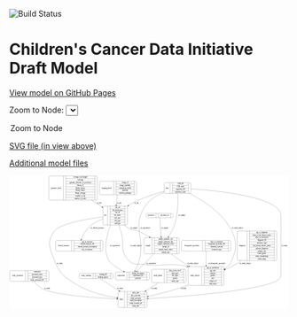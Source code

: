 <link rel='stylesheet' href="assets/style.css">
<link rel='stylesheet' href="https://unpkg.com/leaflet@1.5.1/dist/leaflet.css" integrity="sha512-xwE/Az9zrjBIphAcBb3F6JVqxf46+CDLwfLMHloNu6KEQCAWi6HcDUbeOfBIptF7tcCzusKFjFw2yuvEpDL9wQ==" crossorigin="">
<script type="text/javascript" src="https://code.jquery.com/jquery-3.2.1.min.js"></script>
<script type="text/javascript"  src="https://unpkg.com/leaflet@1.5.1/dist/leaflet.js"></script>
<script type="text/javascript" src="assets/actions.js"></script>

![Build Status](https://github.com/CBIIT/ccdi-model/actions/workflows/model-test-and-deploy.yml/badge.svg)

# Children's Cancer Data Initiative Draft Model

[View model on GitHub Pages](https://cbiit.github.io/ccdi-model/)



Zoom to Node: <select id="node_select">
  <option value="">Zoom to Node</option>
</select>
<div id="model"></div>

<p>
<a href="./model-desc/ccdi-model.svg">SVG file (in view above)</a>
<p>
<a href="./model-desc">Additional model files</a>
<div id='graph' style='display:off;'>
<svg width="2391pt" height="1137pt"
 viewBox="0.00 0.00 2390.50 1137.00" xmlns="http://www.w3.org/2000/svg" xmlns:xlink="http://www.w3.org/1999/xlink">
<g id="graph0" class="graph" transform="scale(1 1) rotate(0) translate(4 1133)">
<title>Perl</title>
<polygon fill="#ffffff" stroke="transparent" points="-4,4 -4,-1133 2386.5,-1133 2386.5,4 -4,4"/>
<!-- imaging_detail -->
<g id="node1" class="node">
<title>imaging_detail</title>
<path fill="none" stroke="#000000" d="M779.5,-967.5C779.5,-967.5 1073.5,-967.5 1073.5,-967.5 1079.5,-967.5 1085.5,-973.5 1085.5,-979.5 1085.5,-979.5 1085.5,-1070.5 1085.5,-1070.5 1085.5,-1076.5 1079.5,-1082.5 1073.5,-1082.5 1073.5,-1082.5 779.5,-1082.5 779.5,-1082.5 773.5,-1082.5 767.5,-1076.5 767.5,-1070.5 767.5,-1070.5 767.5,-979.5 767.5,-979.5 767.5,-973.5 773.5,-967.5 779.5,-967.5"/>
<text text-anchor="middle" x="828.5" y="-1021.3" font-family="Times,serif" font-size="14.00" fill="#000000">imaging_detail</text>
<polyline fill="none" stroke="#000000" points="889.5,-967.5 889.5,-1082.5 "/>
<text text-anchor="middle" x="900" y="-1021.3" font-family="Times,serif" font-size="14.00" fill="#000000"> </text>
<polyline fill="none" stroke="#000000" points="910.5,-967.5 910.5,-1082.5 "/>
<text text-anchor="middle" x="987.5" y="-1067.3" font-family="Times,serif" font-size="14.00" fill="#000000">image_id</text>
<polyline fill="none" stroke="#000000" points="910.5,-1059.5 1064.5,-1059.5 "/>
<text text-anchor="middle" x="987.5" y="-1044.3" font-family="Times,serif" font-size="14.00" fill="#000000">image_modality</text>
<polyline fill="none" stroke="#000000" points="910.5,-1036.5 1064.5,-1036.5 "/>
<text text-anchor="middle" x="987.5" y="-1021.3" font-family="Times,serif" font-size="14.00" fill="#000000">instrument_model</text>
<polyline fill="none" stroke="#000000" points="910.5,-1013.5 1064.5,-1013.5 "/>
<text text-anchor="middle" x="987.5" y="-998.3" font-family="Times,serif" font-size="14.00" fill="#000000">platform</text>
<polyline fill="none" stroke="#000000" points="910.5,-990.5 1064.5,-990.5 "/>
<text text-anchor="middle" x="987.5" y="-975.3" font-family="Times,serif" font-size="14.00" fill="#000000">software_packages</text>
<polyline fill="none" stroke="#000000" points="1064.5,-967.5 1064.5,-1082.5 "/>
<text text-anchor="middle" x="1075" y="-1021.3" font-family="Times,serif" font-size="14.00" fill="#000000"> </text>
</g>
<!-- file -->
<g id="node5" class="node">
<title>file</title>
<path fill="none" stroke="#000000" d="M810,-708.5C810,-708.5 995,-708.5 995,-708.5 1001,-708.5 1007,-714.5 1007,-720.5 1007,-720.5 1007,-857.5 1007,-857.5 1007,-863.5 1001,-869.5 995,-869.5 995,-869.5 810,-869.5 810,-869.5 804,-869.5 798,-863.5 798,-857.5 798,-857.5 798,-720.5 798,-720.5 798,-714.5 804,-708.5 810,-708.5"/>
<text text-anchor="middle" x="817.5" y="-785.3" font-family="Times,serif" font-size="14.00" fill="#000000">file</text>
<polyline fill="none" stroke="#000000" points="837,-708.5 837,-869.5 "/>
<text text-anchor="middle" x="847.5" y="-785.3" font-family="Times,serif" font-size="14.00" fill="#000000"> </text>
<polyline fill="none" stroke="#000000" points="858,-708.5 858,-869.5 "/>
<text text-anchor="middle" x="922" y="-854.3" font-family="Times,serif" font-size="14.00" fill="#000000">cds_url</text>
<polyline fill="none" stroke="#000000" points="858,-846.5 986,-846.5 "/>
<text text-anchor="middle" x="922" y="-831.3" font-family="Times,serif" font-size="14.00" fill="#000000">file_description</text>
<polyline fill="none" stroke="#000000" points="858,-823.5 986,-823.5 "/>
<text text-anchor="middle" x="922" y="-808.3" font-family="Times,serif" font-size="14.00" fill="#000000">file_id</text>
<polyline fill="none" stroke="#000000" points="858,-800.5 986,-800.5 "/>
<text text-anchor="middle" x="922" y="-785.3" font-family="Times,serif" font-size="14.00" fill="#000000">file_name</text>
<polyline fill="none" stroke="#000000" points="858,-777.5 986,-777.5 "/>
<text text-anchor="middle" x="922" y="-762.3" font-family="Times,serif" font-size="14.00" fill="#000000">file_size</text>
<polyline fill="none" stroke="#000000" points="858,-754.5 986,-754.5 "/>
<text text-anchor="middle" x="922" y="-739.3" font-family="Times,serif" font-size="14.00" fill="#000000">file_type</text>
<polyline fill="none" stroke="#000000" points="858,-731.5 986,-731.5 "/>
<text text-anchor="middle" x="922" y="-716.3" font-family="Times,serif" font-size="14.00" fill="#000000">md5sum</text>
<polyline fill="none" stroke="#000000" points="986,-708.5 986,-869.5 "/>
<text text-anchor="middle" x="996.5" y="-785.3" font-family="Times,serif" font-size="14.00" fill="#000000"> </text>
</g>
<!-- imaging_detail&#45;&gt;file -->
<g id="edge5" class="edge">
<title>imaging_detail&#45;&gt;file</title>
<path fill="none" stroke="#000000" d="M920.6289,-967.2679C917.96,-941.0234 914.7381,-909.3418 911.7554,-880.011"/>
<polygon fill="#000000" stroke="#000000" points="915.2054,-879.3417 910.7116,-869.7471 908.2414,-880.05 915.2054,-879.3417"/>
<text text-anchor="middle" x="935.5" y="-891.8" font-family="Times,serif" font-size="14.00" fill="#000000">of_file</text>
</g>
<!-- diagnosis -->
<g id="node2" class="node">
<title>diagnosis</title>
<path fill="none" stroke="#000000" d="M1959.5,-403.5C1959.5,-403.5 2273.5,-403.5 2273.5,-403.5 2279.5,-403.5 2285.5,-409.5 2285.5,-415.5 2285.5,-415.5 2285.5,-644.5 2285.5,-644.5 2285.5,-650.5 2279.5,-656.5 2273.5,-656.5 2273.5,-656.5 1959.5,-656.5 1959.5,-656.5 1953.5,-656.5 1947.5,-650.5 1947.5,-644.5 1947.5,-644.5 1947.5,-415.5 1947.5,-415.5 1947.5,-409.5 1953.5,-403.5 1959.5,-403.5"/>
<text text-anchor="middle" x="1989.5" y="-526.3" font-family="Times,serif" font-size="14.00" fill="#000000">diagnosis</text>
<polyline fill="none" stroke="#000000" points="2031.5,-403.5 2031.5,-656.5 "/>
<text text-anchor="middle" x="2042" y="-526.3" font-family="Times,serif" font-size="14.00" fill="#000000"> </text>
<polyline fill="none" stroke="#000000" points="2052.5,-403.5 2052.5,-656.5 "/>
<text text-anchor="middle" x="2158.5" y="-641.3" font-family="Times,serif" font-size="14.00" fill="#000000">age_at_diagnosis</text>
<polyline fill="none" stroke="#000000" points="2052.5,-633.5 2264.5,-633.5 "/>
<text text-anchor="middle" x="2158.5" y="-618.3" font-family="Times,serif" font-size="14.00" fill="#000000">days_to_last_known_status</text>
<polyline fill="none" stroke="#000000" points="2052.5,-610.5 2264.5,-610.5 "/>
<text text-anchor="middle" x="2158.5" y="-595.3" font-family="Times,serif" font-size="14.00" fill="#000000">days_to_recurrence</text>
<polyline fill="none" stroke="#000000" points="2052.5,-587.5 2264.5,-587.5 "/>
<text text-anchor="middle" x="2158.5" y="-572.3" font-family="Times,serif" font-size="14.00" fill="#000000">diagnosis_ID</text>
<polyline fill="none" stroke="#000000" points="2052.5,-564.5 2264.5,-564.5 "/>
<text text-anchor="middle" x="2158.5" y="-549.3" font-family="Times,serif" font-size="14.00" fill="#000000">incidence_type</text>
<polyline fill="none" stroke="#000000" points="2052.5,-541.5 2264.5,-541.5 "/>
<text text-anchor="middle" x="2158.5" y="-526.3" font-family="Times,serif" font-size="14.00" fill="#000000">last_known_disease_status</text>
<polyline fill="none" stroke="#000000" points="2052.5,-518.5 2264.5,-518.5 "/>
<text text-anchor="middle" x="2158.5" y="-503.3" font-family="Times,serif" font-size="14.00" fill="#000000">primary_diagnosis</text>
<polyline fill="none" stroke="#000000" points="2052.5,-495.5 2264.5,-495.5 "/>
<text text-anchor="middle" x="2158.5" y="-480.3" font-family="Times,serif" font-size="14.00" fill="#000000">primary_site</text>
<polyline fill="none" stroke="#000000" points="2052.5,-472.5 2264.5,-472.5 "/>
<text text-anchor="middle" x="2158.5" y="-457.3" font-family="Times,serif" font-size="14.00" fill="#000000">tumor_grade</text>
<polyline fill="none" stroke="#000000" points="2052.5,-449.5 2264.5,-449.5 "/>
<text text-anchor="middle" x="2158.5" y="-434.3" font-family="Times,serif" font-size="14.00" fill="#000000">tumor_morphology</text>
<polyline fill="none" stroke="#000000" points="2052.5,-426.5 2264.5,-426.5 "/>
<text text-anchor="middle" x="2158.5" y="-411.3" font-family="Times,serif" font-size="14.00" fill="#000000">tumor_stage</text>
<polyline fill="none" stroke="#000000" points="2264.5,-403.5 2264.5,-656.5 "/>
<text text-anchor="middle" x="2275" y="-526.3" font-family="Times,serif" font-size="14.00" fill="#000000"> </text>
</g>
<!-- study_subject -->
<g id="node13" class="node">
<title>study_subject</title>
<path fill="none" stroke="#000000" d="M1539,-190.5C1539,-190.5 1822,-190.5 1822,-190.5 1828,-190.5 1834,-196.5 1834,-202.5 1834,-202.5 1834,-339.5 1834,-339.5 1834,-345.5 1828,-351.5 1822,-351.5 1822,-351.5 1539,-351.5 1539,-351.5 1533,-351.5 1527,-345.5 1527,-339.5 1527,-339.5 1527,-202.5 1527,-202.5 1527,-196.5 1533,-190.5 1539,-190.5"/>
<text text-anchor="middle" x="1585" y="-267.3" font-family="Times,serif" font-size="14.00" fill="#000000">study_subject</text>
<polyline fill="none" stroke="#000000" points="1643,-190.5 1643,-351.5 "/>
<text text-anchor="middle" x="1653.5" y="-267.3" font-family="Times,serif" font-size="14.00" fill="#000000"> </text>
<polyline fill="none" stroke="#000000" points="1664,-190.5 1664,-351.5 "/>
<text text-anchor="middle" x="1738.5" y="-336.3" font-family="Times,serif" font-size="14.00" fill="#000000">age_at_enrollment</text>
<polyline fill="none" stroke="#000000" points="1664,-328.5 1813,-328.5 "/>
<text text-anchor="middle" x="1738.5" y="-313.3" font-family="Times,serif" font-size="14.00" fill="#000000">age_unit</text>
<polyline fill="none" stroke="#000000" points="1664,-305.5 1813,-305.5 "/>
<text text-anchor="middle" x="1738.5" y="-290.3" font-family="Times,serif" font-size="14.00" fill="#000000">ethnicity</text>
<polyline fill="none" stroke="#000000" points="1664,-282.5 1813,-282.5 "/>
<text text-anchor="middle" x="1738.5" y="-267.3" font-family="Times,serif" font-size="14.00" fill="#000000">gender</text>
<polyline fill="none" stroke="#000000" points="1664,-259.5 1813,-259.5 "/>
<text text-anchor="middle" x="1738.5" y="-244.3" font-family="Times,serif" font-size="14.00" fill="#000000">race</text>
<polyline fill="none" stroke="#000000" points="1664,-236.5 1813,-236.5 "/>
<text text-anchor="middle" x="1738.5" y="-221.3" font-family="Times,serif" font-size="14.00" fill="#000000">subject_id</text>
<polyline fill="none" stroke="#000000" points="1664,-213.5 1813,-213.5 "/>
<text text-anchor="middle" x="1738.5" y="-198.3" font-family="Times,serif" font-size="14.00" fill="#000000">vital_status</text>
<polyline fill="none" stroke="#000000" points="1813,-190.5 1813,-351.5 "/>
<text text-anchor="middle" x="1823.5" y="-267.3" font-family="Times,serif" font-size="14.00" fill="#000000"> </text>
</g>
<!-- diagnosis&#45;&gt;study_subject -->
<g id="edge11" class="edge">
<title>diagnosis&#45;&gt;study_subject</title>
<path fill="none" stroke="#000000" d="M1981.8184,-403.3816C1966.0926,-391.3181 1949.8227,-379.9116 1933.5,-370 1905.641,-353.0833 1874.388,-338.086 1843.6031,-325.2043"/>
<polygon fill="#000000" stroke="#000000" points="1844.6477,-321.8493 1834.0685,-321.2747 1841.9803,-328.3212 1844.6477,-321.8493"/>
<text text-anchor="middle" x="2016" y="-373.8" font-family="Times,serif" font-size="14.00" fill="#000000">of_study_subject</text>
</g>
<!-- study_personnel -->
<g id="node3" class="node">
<title>study_personnel</title>
<path fill="none" stroke="#000000" d="M12,-225C12,-225 323,-225 323,-225 329,-225 335,-231 335,-237 335,-237 335,-305 335,-305 335,-311 329,-317 323,-317 323,-317 12,-317 12,-317 6,-317 0,-311 0,-305 0,-305 0,-237 0,-237 0,-231 6,-225 12,-225"/>
<text text-anchor="middle" x="67" y="-267.3" font-family="Times,serif" font-size="14.00" fill="#000000">study_personnel</text>
<polyline fill="none" stroke="#000000" points="134,-225 134,-317 "/>
<text text-anchor="middle" x="144.5" y="-267.3" font-family="Times,serif" font-size="14.00" fill="#000000"> </text>
<polyline fill="none" stroke="#000000" points="155,-225 155,-317 "/>
<text text-anchor="middle" x="234.5" y="-301.8" font-family="Times,serif" font-size="14.00" fill="#000000">institution</text>
<polyline fill="none" stroke="#000000" points="155,-294 314,-294 "/>
<text text-anchor="middle" x="234.5" y="-278.8" font-family="Times,serif" font-size="14.00" fill="#000000">personnel_name</text>
<polyline fill="none" stroke="#000000" points="155,-271 314,-271 "/>
<text text-anchor="middle" x="234.5" y="-255.8" font-family="Times,serif" font-size="14.00" fill="#000000">personnel_type</text>
<polyline fill="none" stroke="#000000" points="155,-248 314,-248 "/>
<text text-anchor="middle" x="234.5" y="-232.8" font-family="Times,serif" font-size="14.00" fill="#000000">study_personnel_ID</text>
<polyline fill="none" stroke="#000000" points="314,-225 314,-317 "/>
<text text-anchor="middle" x="324.5" y="-267.3" font-family="Times,serif" font-size="14.00" fill="#000000"> </text>
</g>
<!-- study -->
<g id="node15" class="node">
<title>study</title>
<path fill="none" stroke="#000000" d="M938,-.5C938,-.5 1163,-.5 1163,-.5 1169,-.5 1175,-6.5 1175,-12.5 1175,-12.5 1175,-126.5 1175,-126.5 1175,-132.5 1169,-138.5 1163,-138.5 1163,-138.5 938,-138.5 938,-138.5 932,-138.5 926,-132.5 926,-126.5 926,-126.5 926,-12.5 926,-12.5 926,-6.5 932,-.5 938,-.5"/>
<text text-anchor="middle" x="954" y="-65.8" font-family="Times,serif" font-size="14.00" fill="#000000">study</text>
<polyline fill="none" stroke="#000000" points="982,-.5 982,-138.5 "/>
<text text-anchor="middle" x="992.5" y="-65.8" font-family="Times,serif" font-size="14.00" fill="#000000"> </text>
<polyline fill="none" stroke="#000000" points="1003,-.5 1003,-138.5 "/>
<text text-anchor="middle" x="1078.5" y="-123.3" font-family="Times,serif" font-size="14.00" fill="#000000">index_date</text>
<polyline fill="none" stroke="#000000" points="1003,-115.5 1154,-115.5 "/>
<text text-anchor="middle" x="1078.5" y="-100.3" font-family="Times,serif" font-size="14.00" fill="#000000">phs_accession</text>
<polyline fill="none" stroke="#000000" points="1003,-92.5 1154,-92.5 "/>
<text text-anchor="middle" x="1078.5" y="-77.3" font-family="Times,serif" font-size="14.00" fill="#000000">study_acronym</text>
<polyline fill="none" stroke="#000000" points="1003,-69.5 1154,-69.5 "/>
<text text-anchor="middle" x="1078.5" y="-54.3" font-family="Times,serif" font-size="14.00" fill="#000000">study_description</text>
<polyline fill="none" stroke="#000000" points="1003,-46.5 1154,-46.5 "/>
<text text-anchor="middle" x="1078.5" y="-31.3" font-family="Times,serif" font-size="14.00" fill="#000000">study_external_url</text>
<polyline fill="none" stroke="#000000" points="1003,-23.5 1154,-23.5 "/>
<text text-anchor="middle" x="1078.5" y="-8.3" font-family="Times,serif" font-size="14.00" fill="#000000">study_title</text>
<polyline fill="none" stroke="#000000" points="1154,-.5 1154,-138.5 "/>
<text text-anchor="middle" x="1164.5" y="-65.8" font-family="Times,serif" font-size="14.00" fill="#000000"> </text>
</g>
<!-- study_personnel&#45;&gt;study -->
<g id="edge17" class="edge">
<title>study_personnel&#45;&gt;study</title>
<path fill="none" stroke="#000000" d="M203.6452,-224.8088C225.4565,-200.4011 255.3897,-172.3849 288.5,-157 396.7779,-106.6881 727.2641,-83.9271 915.5184,-74.8061"/>
<polygon fill="#000000" stroke="#000000" points="915.9412,-78.29 925.7626,-74.3164 915.6069,-71.298 915.9412,-78.29"/>
<text text-anchor="middle" x="319" y="-160.8" font-family="Times,serif" font-size="14.00" fill="#000000">of_study</text>
</g>
<!-- genomic_detail -->
<g id="node4" class="node">
<title>genomic_detail</title>
<path fill="none" stroke="#000000" d="M345.5,-921.5C345.5,-921.5 737.5,-921.5 737.5,-921.5 743.5,-921.5 749.5,-927.5 749.5,-933.5 749.5,-933.5 749.5,-1116.5 749.5,-1116.5 749.5,-1122.5 743.5,-1128.5 737.5,-1128.5 737.5,-1128.5 345.5,-1128.5 345.5,-1128.5 339.5,-1128.5 333.5,-1122.5 333.5,-1116.5 333.5,-1116.5 333.5,-933.5 333.5,-933.5 333.5,-927.5 339.5,-921.5 345.5,-921.5"/>
<text text-anchor="middle" x="396" y="-1021.3" font-family="Times,serif" font-size="14.00" fill="#000000">genomic_detail</text>
<polyline fill="none" stroke="#000000" points="458.5,-921.5 458.5,-1128.5 "/>
<text text-anchor="middle" x="469" y="-1021.3" font-family="Times,serif" font-size="14.00" fill="#000000"> </text>
<polyline fill="none" stroke="#000000" points="479.5,-921.5 479.5,-1128.5 "/>
<text text-anchor="middle" x="604" y="-1113.3" font-family="Times,serif" font-size="14.00" fill="#000000">average_read_length</text>
<polyline fill="none" stroke="#000000" points="479.5,-1105.5 728.5,-1105.5 "/>
<text text-anchor="middle" x="604" y="-1090.3" font-family="Times,serif" font-size="14.00" fill="#000000">coverage</text>
<polyline fill="none" stroke="#000000" points="479.5,-1082.5 728.5,-1082.5 "/>
<text text-anchor="middle" x="604" y="-1067.3" font-family="Times,serif" font-size="14.00" fill="#000000">genome_reference_or_accession</text>
<polyline fill="none" stroke="#000000" points="479.5,-1059.5 728.5,-1059.5 "/>
<text text-anchor="middle" x="604" y="-1044.3" font-family="Times,serif" font-size="14.00" fill="#000000">library_id</text>
<polyline fill="none" stroke="#000000" points="479.5,-1036.5 728.5,-1036.5 "/>
<text text-anchor="middle" x="604" y="-1021.3" font-family="Times,serif" font-size="14.00" fill="#000000">library_layout</text>
<polyline fill="none" stroke="#000000" points="479.5,-1013.5 728.5,-1013.5 "/>
<text text-anchor="middle" x="604" y="-998.3" font-family="Times,serif" font-size="14.00" fill="#000000">library_source</text>
<polyline fill="none" stroke="#000000" points="479.5,-990.5 728.5,-990.5 "/>
<text text-anchor="middle" x="604" y="-975.3" font-family="Times,serif" font-size="14.00" fill="#000000">library_strategy</text>
<polyline fill="none" stroke="#000000" points="479.5,-967.5 728.5,-967.5 "/>
<text text-anchor="middle" x="604" y="-952.3" font-family="Times,serif" font-size="14.00" fill="#000000">number_of_bp</text>
<polyline fill="none" stroke="#000000" points="479.5,-944.5 728.5,-944.5 "/>
<text text-anchor="middle" x="604" y="-929.3" font-family="Times,serif" font-size="14.00" fill="#000000">number_of_reads</text>
<polyline fill="none" stroke="#000000" points="728.5,-921.5 728.5,-1128.5 "/>
<text text-anchor="middle" x="739" y="-1021.3" font-family="Times,serif" font-size="14.00" fill="#000000"> </text>
</g>
<!-- genomic_detail&#45;&gt;file -->
<g id="edge7" class="edge">
<title>genomic_detail&#45;&gt;file</title>
<path fill="none" stroke="#000000" d="M699.8399,-921.487C729.8848,-901.8454 760.7613,-881.6602 789.0716,-863.1527"/>
<polygon fill="#000000" stroke="#000000" points="791.3164,-865.8667 797.7714,-857.4653 787.4861,-860.0076 791.3164,-865.8667"/>
<text text-anchor="middle" x="766.5" y="-891.8" font-family="Times,serif" font-size="14.00" fill="#000000">of_file</text>
</g>
<!-- clinical_measure -->
<g id="node6" class="node">
<title>clinical_measure</title>
<path fill="none" stroke="#000000" d="M404,-484C404,-484 785,-484 785,-484 791,-484 797,-490 797,-496 797,-496 797,-564 797,-564 797,-570 791,-576 785,-576 785,-576 404,-576 404,-576 398,-576 392,-570 392,-564 392,-564 392,-496 392,-496 392,-490 398,-484 404,-484"/>
<text text-anchor="middle" x="460.5" y="-526.3" font-family="Times,serif" font-size="14.00" fill="#000000">clinical_measure</text>
<polyline fill="none" stroke="#000000" points="529,-484 529,-576 "/>
<text text-anchor="middle" x="539.5" y="-526.3" font-family="Times,serif" font-size="14.00" fill="#000000"> </text>
<polyline fill="none" stroke="#000000" points="550,-484 550,-576 "/>
<text text-anchor="middle" x="663" y="-560.8" font-family="Times,serif" font-size="14.00" fill="#000000">age_at_measure</text>
<polyline fill="none" stroke="#000000" points="550,-553 776,-553 "/>
<text text-anchor="middle" x="663" y="-537.8" font-family="Times,serif" font-size="14.00" fill="#000000">clinical_measure_ID</text>
<polyline fill="none" stroke="#000000" points="550,-530 776,-530 "/>
<text text-anchor="middle" x="663" y="-514.8" font-family="Times,serif" font-size="14.00" fill="#000000">clinical_measure_description</text>
<polyline fill="none" stroke="#000000" points="550,-507 776,-507 "/>
<text text-anchor="middle" x="663" y="-491.8" font-family="Times,serif" font-size="14.00" fill="#000000">site_of_measure</text>
<polyline fill="none" stroke="#000000" points="776,-484 776,-576 "/>
<text text-anchor="middle" x="786.5" y="-526.3" font-family="Times,serif" font-size="14.00" fill="#000000"> </text>
</g>
<!-- file&#45;&gt;clinical_measure -->
<g id="edge8" class="edge">
<title>file&#45;&gt;clinical_measure</title>
<path fill="none" stroke="#000000" d="M797.8408,-759.7164C756.6252,-744.1821 711.1953,-721.6041 677.5,-690 647.2742,-661.6501 626.1094,-619.8156 612.7194,-586.0338"/>
<polygon fill="#000000" stroke="#000000" points="615.8295,-584.369 608.9802,-576.2859 609.2939,-586.8761 615.8295,-584.369"/>
<text text-anchor="middle" x="748.5" y="-678.8" font-family="Times,serif" font-size="14.00" fill="#000000">of_clinical_measure</text>
</g>
<!-- sample -->
<g id="node8" class="node">
<title>sample</title>
<path fill="none" stroke="#000000" d="M1161.5,-461C1161.5,-461 1439.5,-461 1439.5,-461 1445.5,-461 1451.5,-467 1451.5,-473 1451.5,-473 1451.5,-587 1451.5,-587 1451.5,-593 1445.5,-599 1439.5,-599 1439.5,-599 1161.5,-599 1161.5,-599 1155.5,-599 1149.5,-593 1149.5,-587 1149.5,-587 1149.5,-473 1149.5,-473 1149.5,-467 1155.5,-461 1161.5,-461"/>
<text text-anchor="middle" x="1183.5" y="-526.3" font-family="Times,serif" font-size="14.00" fill="#000000">sample</text>
<polyline fill="none" stroke="#000000" points="1217.5,-461 1217.5,-599 "/>
<text text-anchor="middle" x="1228" y="-526.3" font-family="Times,serif" font-size="14.00" fill="#000000"> </text>
<polyline fill="none" stroke="#000000" points="1238.5,-461 1238.5,-599 "/>
<text text-anchor="middle" x="1334.5" y="-583.8" font-family="Times,serif" font-size="14.00" fill="#000000">sample_anatomic_site</text>
<polyline fill="none" stroke="#000000" points="1238.5,-576 1430.5,-576 "/>
<text text-anchor="middle" x="1334.5" y="-560.8" font-family="Times,serif" font-size="14.00" fill="#000000">sample_collection_day</text>
<polyline fill="none" stroke="#000000" points="1238.5,-553 1430.5,-553 "/>
<text text-anchor="middle" x="1334.5" y="-537.8" font-family="Times,serif" font-size="14.00" fill="#000000">sample_collection_event</text>
<polyline fill="none" stroke="#000000" points="1238.5,-530 1430.5,-530 "/>
<text text-anchor="middle" x="1334.5" y="-514.8" font-family="Times,serif" font-size="14.00" fill="#000000">sample_id</text>
<polyline fill="none" stroke="#000000" points="1238.5,-507 1430.5,-507 "/>
<text text-anchor="middle" x="1334.5" y="-491.8" font-family="Times,serif" font-size="14.00" fill="#000000">sample_tumor_status</text>
<polyline fill="none" stroke="#000000" points="1238.5,-484 1430.5,-484 "/>
<text text-anchor="middle" x="1334.5" y="-468.8" font-family="Times,serif" font-size="14.00" fill="#000000">sample_type</text>
<polyline fill="none" stroke="#000000" points="1430.5,-461 1430.5,-599 "/>
<text text-anchor="middle" x="1441" y="-526.3" font-family="Times,serif" font-size="14.00" fill="#000000"> </text>
</g>
<!-- file&#45;&gt;sample -->
<g id="edge21" class="edge">
<title>file&#45;&gt;sample</title>
<path fill="none" stroke="#000000" d="M978.6575,-708.4185C993.5584,-695.8441 1009.7812,-684.0436 1026.5,-675 1055.1332,-659.5116 1067.5626,-669.7869 1097.5,-657 1130.6979,-642.8205 1164.731,-623.648 1195.2131,-604.5013"/>
<polygon fill="#000000" stroke="#000000" points="1197.1459,-607.42 1203.7127,-599.1058 1193.3943,-601.5102 1197.1459,-607.42"/>
<text text-anchor="middle" x="1063" y="-678.8" font-family="Times,serif" font-size="14.00" fill="#000000">of_sample</text>
</g>
<!-- file&#45;&gt;study_subject -->
<g id="edge12" class="edge">
<title>file&#45;&gt;study_subject</title>
<path fill="none" stroke="#000000" d="M933.0219,-708.3886C939.0758,-691.4995 945.1941,-673.7361 950.5,-657 985.8527,-545.4898 936.1724,-485.1027 1019.5,-403 1061.655,-361.4647 1089.9808,-378.816 1148.5,-370 1307.9631,-345.9767 1357.2177,-391.7614 1516.576,-352.2968"/>
<polygon fill="#000000" stroke="#000000" points="1517.9087,-355.5689 1526.7324,-349.7044 1516.1774,-348.7864 1517.9087,-355.5689"/>
<text text-anchor="middle" x="1080" y="-526.3" font-family="Times,serif" font-size="14.00" fill="#000000">of_study_subject</text>
</g>
<!-- experiment -->
<g id="node14" class="node">
<title>experiment</title>
<path fill="none" stroke="#000000" d="M915.5,-236.5C915.5,-236.5 1183.5,-236.5 1183.5,-236.5 1189.5,-236.5 1195.5,-242.5 1195.5,-248.5 1195.5,-248.5 1195.5,-293.5 1195.5,-293.5 1195.5,-299.5 1189.5,-305.5 1183.5,-305.5 1183.5,-305.5 915.5,-305.5 915.5,-305.5 909.5,-305.5 903.5,-299.5 903.5,-293.5 903.5,-293.5 903.5,-248.5 903.5,-248.5 903.5,-242.5 909.5,-236.5 915.5,-236.5"/>
<text text-anchor="middle" x="952.5" y="-267.3" font-family="Times,serif" font-size="14.00" fill="#000000">experiment</text>
<polyline fill="none" stroke="#000000" points="1001.5,-236.5 1001.5,-305.5 "/>
<text text-anchor="middle" x="1012" y="-267.3" font-family="Times,serif" font-size="14.00" fill="#000000"> </text>
<polyline fill="none" stroke="#000000" points="1022.5,-236.5 1022.5,-305.5 "/>
<text text-anchor="middle" x="1098.5" y="-290.3" font-family="Times,serif" font-size="14.00" fill="#000000">design_description</text>
<polyline fill="none" stroke="#000000" points="1022.5,-282.5 1174.5,-282.5 "/>
<text text-anchor="middle" x="1098.5" y="-267.3" font-family="Times,serif" font-size="14.00" fill="#000000">experiment_ID</text>
<polyline fill="none" stroke="#000000" points="1022.5,-259.5 1174.5,-259.5 "/>
<text text-anchor="middle" x="1098.5" y="-244.3" font-family="Times,serif" font-size="14.00" fill="#000000">protocol</text>
<polyline fill="none" stroke="#000000" points="1174.5,-236.5 1174.5,-305.5 "/>
<text text-anchor="middle" x="1185" y="-267.3" font-family="Times,serif" font-size="14.00" fill="#000000"> </text>
</g>
<!-- file&#45;&gt;experiment -->
<g id="edge2" class="edge">
<title>file&#45;&gt;experiment</title>
<path fill="none" stroke="#000000" d="M863.8172,-708.2002C830.6511,-626.4128 795.7152,-498.7005 847.5,-403 861.7059,-376.7469 922.6906,-338.8187 973.9719,-310.3488"/>
<polygon fill="#000000" stroke="#000000" points="975.6927,-313.3968 982.7636,-305.5067 972.3157,-307.2652 975.6927,-313.3968"/>
<text text-anchor="middle" x="899" y="-526.3" font-family="Times,serif" font-size="14.00" fill="#000000">of_experiment</text>
</g>
<!-- file&#45;&gt;study -->
<g id="edge15" class="edge">
<title>file&#45;&gt;study</title>
<path fill="none" stroke="#000000" d="M797.8027,-777.4873C661.0249,-760.0418 432.9678,-721.8795 382.5,-657 313.1878,-567.8949 340.5557,-507.8073 382.5,-403 431.0896,-281.588 472.7664,-256.2794 585.5,-190 687.3237,-130.1348 818.8138,-99.6269 915.9752,-84.3165"/>
<polygon fill="#000000" stroke="#000000" points="916.5118,-87.7752 925.8617,-82.7923 915.4451,-80.857 916.5118,-87.7752"/>
<text text-anchor="middle" x="427" y="-373.8" font-family="Times,serif" font-size="14.00" fill="#000000">of_study</text>
</g>
<!-- study_funding -->
<g id="node7" class="node">
<title>study_funding</title>
<path fill="none" stroke="#000000" d="M606,-248C606,-248 873,-248 873,-248 879,-248 885,-254 885,-260 885,-260 885,-282 885,-282 885,-288 879,-294 873,-294 873,-294 606,-294 606,-294 600,-294 594,-288 594,-282 594,-282 594,-260 594,-260 594,-254 600,-248 606,-248"/>
<text text-anchor="middle" x="653.5" y="-267.3" font-family="Times,serif" font-size="14.00" fill="#000000">study_funding</text>
<polyline fill="none" stroke="#000000" points="713,-248 713,-294 "/>
<text text-anchor="middle" x="723.5" y="-267.3" font-family="Times,serif" font-size="14.00" fill="#000000"> </text>
<polyline fill="none" stroke="#000000" points="734,-248 734,-294 "/>
<text text-anchor="middle" x="799" y="-278.8" font-family="Times,serif" font-size="14.00" fill="#000000">funding_ID</text>
<polyline fill="none" stroke="#000000" points="734,-271 864,-271 "/>
<text text-anchor="middle" x="799" y="-255.8" font-family="Times,serif" font-size="14.00" fill="#000000">funding_agency</text>
<polyline fill="none" stroke="#000000" points="864,-248 864,-294 "/>
<text text-anchor="middle" x="874.5" y="-267.3" font-family="Times,serif" font-size="14.00" fill="#000000"> </text>
</g>
<!-- study_funding&#45;&gt;study -->
<g id="edge18" class="edge">
<title>study_funding&#45;&gt;study</title>
<path fill="none" stroke="#000000" d="M775.1757,-247.8854C814.102,-222.6646 878.4473,-180.9747 935.1476,-144.238"/>
<polygon fill="#000000" stroke="#000000" points="937.3255,-146.9974 943.8148,-138.6224 933.5192,-141.1226 937.3255,-146.9974"/>
<text text-anchor="middle" x="944" y="-160.8" font-family="Times,serif" font-size="14.00" fill="#000000">of_study</text>
</g>
<!-- sample&#45;&gt;study_subject -->
<g id="edge10" class="edge">
<title>sample&#45;&gt;study_subject</title>
<path fill="none" stroke="#000000" d="M1383.2162,-460.9884C1407.6122,-441.5606 1434.6967,-420.8686 1460.5,-403 1482.9219,-387.473 1507.2038,-371.8221 1531.1731,-356.9949"/>
<polygon fill="#000000" stroke="#000000" points="1533.3038,-359.7933 1539.9857,-351.5712 1529.6348,-353.8318 1533.3038,-359.7933"/>
<text text-anchor="middle" x="1567" y="-373.8" font-family="Times,serif" font-size="14.00" fill="#000000">of_study_subject</text>
</g>
<!-- sample&#45;&gt;experiment -->
<g id="edge3" class="edge">
<title>sample&#45;&gt;experiment</title>
<path fill="none" stroke="#000000" d="M1233.5663,-460.933C1187.9033,-413.8146 1128.906,-352.9369 1090.1736,-312.97"/>
<polygon fill="#000000" stroke="#000000" points="1092.6578,-310.5041 1083.1851,-305.7587 1087.631,-315.3756 1092.6578,-310.5041"/>
<text text-anchor="middle" x="1211" y="-373.8" font-family="Times,serif" font-size="14.00" fill="#000000">of_experiment</text>
</g>
<!-- therapeutic_procedure -->
<g id="node9" class="node">
<title>therapeutic_procedure</title>
<path fill="none" stroke="#000000" d="M1481.5,-484C1481.5,-484 1879.5,-484 1879.5,-484 1885.5,-484 1891.5,-490 1891.5,-496 1891.5,-496 1891.5,-564 1891.5,-564 1891.5,-570 1885.5,-576 1879.5,-576 1879.5,-576 1481.5,-576 1481.5,-576 1475.5,-576 1469.5,-570 1469.5,-564 1469.5,-564 1469.5,-496 1469.5,-496 1469.5,-490 1475.5,-484 1481.5,-484"/>
<text text-anchor="middle" x="1560" y="-526.3" font-family="Times,serif" font-size="14.00" fill="#000000">therapeutic_procedure</text>
<polyline fill="none" stroke="#000000" points="1650.5,-484 1650.5,-576 "/>
<text text-anchor="middle" x="1661" y="-526.3" font-family="Times,serif" font-size="14.00" fill="#000000"> </text>
<polyline fill="none" stroke="#000000" points="1671.5,-484 1671.5,-576 "/>
<text text-anchor="middle" x="1771" y="-560.8" font-family="Times,serif" font-size="14.00" fill="#000000">days_to_treatment</text>
<polyline fill="none" stroke="#000000" points="1671.5,-553 1870.5,-553 "/>
<text text-anchor="middle" x="1771" y="-537.8" font-family="Times,serif" font-size="14.00" fill="#000000">theapeutic_procedure_ID</text>
<polyline fill="none" stroke="#000000" points="1671.5,-530 1870.5,-530 "/>
<text text-anchor="middle" x="1771" y="-514.8" font-family="Times,serif" font-size="14.00" fill="#000000">treatment_outcome</text>
<polyline fill="none" stroke="#000000" points="1671.5,-507 1870.5,-507 "/>
<text text-anchor="middle" x="1771" y="-491.8" font-family="Times,serif" font-size="14.00" fill="#000000">treatment_type</text>
<polyline fill="none" stroke="#000000" points="1870.5,-484 1870.5,-576 "/>
<text text-anchor="middle" x="1881" y="-526.3" font-family="Times,serif" font-size="14.00" fill="#000000"> </text>
</g>
<!-- therapeutic_procedure&#45;&gt;study_subject -->
<g id="edge1" class="edge">
<title>therapeutic_procedure&#45;&gt;study_subject</title>
<path fill="none" stroke="#000000" d="M1680.5,-483.9944C1680.5,-450.1531 1680.5,-403.0504 1680.5,-361.7429"/>
<polygon fill="#000000" stroke="#000000" points="1684.0001,-361.654 1680.5,-351.654 1677.0001,-361.6541 1684.0001,-361.654"/>
<text text-anchor="middle" x="1773.5" y="-373.8" font-family="Times,serif" font-size="14.00" fill="#000000">of_therapeutic_procedure</text>
</g>
<!-- alias -->
<g id="node10" class="node">
<title>alias</title>
<path fill="none" stroke="#000000" d="M1334,-979C1334,-979 1539,-979 1539,-979 1545,-979 1551,-985 1551,-991 1551,-991 1551,-1059 1551,-1059 1551,-1065 1545,-1071 1539,-1071 1539,-1071 1334,-1071 1334,-1071 1328,-1071 1322,-1065 1322,-1059 1322,-1059 1322,-991 1322,-991 1322,-985 1328,-979 1334,-979"/>
<text text-anchor="middle" x="1347" y="-1021.3" font-family="Times,serif" font-size="14.00" fill="#000000">alias</text>
<polyline fill="none" stroke="#000000" points="1372,-979 1372,-1071 "/>
<text text-anchor="middle" x="1382.5" y="-1021.3" font-family="Times,serif" font-size="14.00" fill="#000000"> </text>
<polyline fill="none" stroke="#000000" points="1393,-979 1393,-1071 "/>
<text text-anchor="middle" x="1461.5" y="-1055.8" font-family="Times,serif" font-size="14.00" fill="#000000">CDS_ID</text>
<polyline fill="none" stroke="#000000" points="1393,-1048 1530,-1048 "/>
<text text-anchor="middle" x="1461.5" y="-1032.8" font-family="Times,serif" font-size="14.00" fill="#000000">CDS_node</text>
<polyline fill="none" stroke="#000000" points="1393,-1025 1530,-1025 "/>
<text text-anchor="middle" x="1461.5" y="-1009.8" font-family="Times,serif" font-size="14.00" fill="#000000">repository_ID</text>
<polyline fill="none" stroke="#000000" points="1393,-1002 1530,-1002 "/>
<text text-anchor="middle" x="1461.5" y="-986.8" font-family="Times,serif" font-size="14.00" fill="#000000">repository_name</text>
<polyline fill="none" stroke="#000000" points="1530,-979 1530,-1071 "/>
<text text-anchor="middle" x="1540.5" y="-1021.3" font-family="Times,serif" font-size="14.00" fill="#000000"> </text>
</g>
<!-- alias&#45;&gt;file -->
<g id="edge6" class="edge">
<title>alias&#45;&gt;file</title>
<path fill="none" stroke="#000000" d="M1321.6081,-997.0477C1246.0047,-976.3555 1146.1234,-944.5671 1063.5,-903 1047.4949,-894.948 1031.308,-885.4264 1015.6819,-875.3721"/>
<polygon fill="#000000" stroke="#000000" points="1017.3485,-872.2801 1007.0632,-869.7376 1013.5181,-878.1391 1017.3485,-872.2801"/>
<text text-anchor="middle" x="1085.5" y="-891.8" font-family="Times,serif" font-size="14.00" fill="#000000">of_file</text>
</g>
<!-- alias&#45;&gt;sample -->
<g id="edge19" class="edge">
<title>alias&#45;&gt;sample</title>
<path fill="none" stroke="#000000" d="M1439.1123,-978.8042C1441.2171,-915.8854 1439.8654,-800.493 1409.5,-708 1398.0296,-673.061 1378.5244,-637.8509 1359.1572,-608.075"/>
<polygon fill="#000000" stroke="#000000" points="1361.8697,-605.8315 1353.4338,-599.4217 1356.0312,-609.6932 1361.8697,-605.8315"/>
<text text-anchor="middle" x="1474" y="-785.3" font-family="Times,serif" font-size="14.00" fill="#000000">of_sample</text>
</g>
<!-- alias&#45;&gt;study_subject -->
<g id="edge9" class="edge">
<title>alias&#45;&gt;study_subject</title>
<path fill="none" stroke="#000000" d="M1537.9056,-978.9341C1650.315,-921.5887 1825.6267,-811.9451 1900.5,-657 1949.6167,-555.3563 1941.2074,-508.2939 1900.5,-403 1889.2678,-373.9467 1867.7553,-350.9163 1842.4173,-332.7862"/>
<polygon fill="#000000" stroke="#000000" points="1844.2938,-329.8293 1834.0645,-327.0706 1840.3408,-335.6063 1844.2938,-329.8293"/>
<text text-anchor="middle" x="1949" y="-678.8" font-family="Times,serif" font-size="14.00" fill="#000000">of_study_subject</text>
</g>
<!-- alias&#45;&gt;experiment -->
<g id="edge4" class="edge">
<title>alias&#45;&gt;experiment</title>
<path fill="none" stroke="#000000" d="M1321.8936,-989.7103C1263.3077,-965.5667 1196.517,-927.339 1158.5,-870 1043.124,-695.9843 1161.4557,-604.6975 1107.5,-403 1099.3264,-372.4454 1085.0913,-339.8948 1072.7696,-314.7625"/>
<polygon fill="#000000" stroke="#000000" points="1075.7522,-312.9005 1068.1576,-305.5131 1069.4878,-316.0241 1075.7522,-312.9005"/>
<text text-anchor="middle" x="1158" y="-678.8" font-family="Times,serif" font-size="14.00" fill="#000000">of_experiment</text>
</g>
<!-- alias&#45;&gt;study -->
<g id="edge16" class="edge">
<title>alias&#45;&gt;study</title>
<path fill="none" stroke="#000000" d="M1551.291,-1018.453C1790.7503,-1001.6486 2321.5,-946.6236 2321.5,-789 2321.5,-789 2321.5,-789 2321.5,-271 2321.5,-156.9135 1512.3531,-96.6037 1185.2735,-76.8852"/>
<polygon fill="#000000" stroke="#000000" points="1185.4558,-73.39 1175.2643,-76.2854 1185.037,-80.3774 1185.4558,-73.39"/>
<text text-anchor="middle" x="2352" y="-526.3" font-family="Times,serif" font-size="14.00" fill="#000000">of_study</text>
</g>
<!-- study_admin -->
<g id="node11" class="node">
<title>study_admin</title>
<path fill="none" stroke="#000000" d="M1226,-213.5C1226,-213.5 1497,-213.5 1497,-213.5 1503,-213.5 1509,-219.5 1509,-225.5 1509,-225.5 1509,-316.5 1509,-316.5 1509,-322.5 1503,-328.5 1497,-328.5 1497,-328.5 1226,-328.5 1226,-328.5 1220,-328.5 1214,-322.5 1214,-316.5 1214,-316.5 1214,-225.5 1214,-225.5 1214,-219.5 1220,-213.5 1226,-213.5"/>
<text text-anchor="middle" x="1268" y="-267.3" font-family="Times,serif" font-size="14.00" fill="#000000">study_admin</text>
<polyline fill="none" stroke="#000000" points="1322,-213.5 1322,-328.5 "/>
<text text-anchor="middle" x="1332.5" y="-267.3" font-family="Times,serif" font-size="14.00" fill="#000000"> </text>
<polyline fill="none" stroke="#000000" points="1343,-213.5 1343,-328.5 "/>
<text text-anchor="middle" x="1415.5" y="-313.3" font-family="Times,serif" font-size="14.00" fill="#000000">data_access_level</text>
<polyline fill="none" stroke="#000000" points="1343,-305.5 1488,-305.5 "/>
<text text-anchor="middle" x="1415.5" y="-290.3" font-family="Times,serif" font-size="14.00" fill="#000000">data_types</text>
<polyline fill="none" stroke="#000000" points="1343,-282.5 1488,-282.5 "/>
<text text-anchor="middle" x="1415.5" y="-267.3" font-family="Times,serif" font-size="14.00" fill="#000000">file_types</text>
<polyline fill="none" stroke="#000000" points="1343,-259.5 1488,-259.5 "/>
<text text-anchor="middle" x="1415.5" y="-244.3" font-family="Times,serif" font-size="14.00" fill="#000000">species</text>
<polyline fill="none" stroke="#000000" points="1343,-236.5 1488,-236.5 "/>
<text text-anchor="middle" x="1415.5" y="-221.3" font-family="Times,serif" font-size="14.00" fill="#000000">study_type</text>
<polyline fill="none" stroke="#000000" points="1488,-213.5 1488,-328.5 "/>
<text text-anchor="middle" x="1498.5" y="-267.3" font-family="Times,serif" font-size="14.00" fill="#000000"> </text>
</g>
<!-- study_admin&#45;&gt;study -->
<g id="edge13" class="edge">
<title>study_admin&#45;&gt;study</title>
<path fill="none" stroke="#000000" d="M1272.3799,-213.2582C1239.1458,-191.7255 1200.9317,-166.9662 1165.6857,-144.13"/>
<polygon fill="#000000" stroke="#000000" points="1167.5658,-141.1777 1157.2702,-138.6775 1163.7595,-147.0524 1167.5658,-141.1777"/>
<text text-anchor="middle" x="1236" y="-160.8" font-family="Times,serif" font-size="14.00" fill="#000000">of_study</text>
</g>
<!-- specimen -->
<g id="node12" class="node">
<title>specimen</title>
<path fill="none" stroke="#000000" d="M1179,-771C1179,-771 1388,-771 1388,-771 1394,-771 1400,-777 1400,-783 1400,-783 1400,-795 1400,-795 1400,-801 1394,-807 1388,-807 1388,-807 1179,-807 1179,-807 1173,-807 1167,-801 1167,-795 1167,-795 1167,-783 1167,-783 1167,-777 1173,-771 1179,-771"/>
<text text-anchor="middle" x="1209.5" y="-785.3" font-family="Times,serif" font-size="14.00" fill="#000000">specimen</text>
<polyline fill="none" stroke="#000000" points="1252,-771 1252,-807 "/>
<text text-anchor="middle" x="1262.5" y="-785.3" font-family="Times,serif" font-size="14.00" fill="#000000"> </text>
<polyline fill="none" stroke="#000000" points="1273,-771 1273,-807 "/>
<text text-anchor="middle" x="1326" y="-785.3" font-family="Times,serif" font-size="14.00" fill="#000000">specimen_id</text>
<polyline fill="none" stroke="#000000" points="1379,-771 1379,-807 "/>
<text text-anchor="middle" x="1389.5" y="-785.3" font-family="Times,serif" font-size="14.00" fill="#000000"> </text>
</g>
<!-- specimen&#45;&gt;sample -->
<g id="edge20" class="edge">
<title>specimen&#45;&gt;sample</title>
<path fill="none" stroke="#000000" d="M1284.6954,-770.7876C1286.87,-737.6578 1291.5916,-665.7223 1295.3109,-609.0582"/>
<polygon fill="#000000" stroke="#000000" points="1298.8066,-609.2363 1295.9692,-599.0285 1291.8216,-608.7778 1298.8066,-609.2363"/>
<text text-anchor="middle" x="1327" y="-678.8" font-family="Times,serif" font-size="14.00" fill="#000000">of_sample</text>
</g>
<!-- study_subject&#45;&gt;study -->
<g id="edge14" class="edge">
<title>study_subject&#45;&gt;study</title>
<path fill="none" stroke="#000000" d="M1526.9354,-193.2365C1524.1115,-192.1264 1521.298,-191.0463 1518.5,-190 1409.0146,-149.0609 1280.0882,-116.9925 1185.3076,-96.2647"/>
<polygon fill="#000000" stroke="#000000" points="1185.8908,-92.8099 1175.3756,-94.1068 1184.4045,-99.6503 1185.8908,-92.8099"/>
<text text-anchor="middle" x="1487" y="-160.8" font-family="Times,serif" font-size="14.00" fill="#000000">of_study</text>
</g>
</g>
</svg>
</div>
